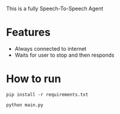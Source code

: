 This is a fully Speech-To-Speech Agent 

# Features 
* Always connected to internet
* Waits for user to stop and then responds

# How to run 
```
pip install -r requirements.txt
```
```
python main.py
```
